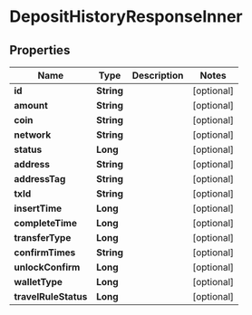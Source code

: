 

# DepositHistoryResponseInner


## Properties

| Name | Type | Description | Notes |
|------------ | ------------- | ------------- | -------------|
|**id** | **String** |  |  [optional] |
|**amount** | **String** |  |  [optional] |
|**coin** | **String** |  |  [optional] |
|**network** | **String** |  |  [optional] |
|**status** | **Long** |  |  [optional] |
|**address** | **String** |  |  [optional] |
|**addressTag** | **String** |  |  [optional] |
|**txId** | **String** |  |  [optional] |
|**insertTime** | **Long** |  |  [optional] |
|**completeTime** | **Long** |  |  [optional] |
|**transferType** | **Long** |  |  [optional] |
|**confirmTimes** | **String** |  |  [optional] |
|**unlockConfirm** | **Long** |  |  [optional] |
|**walletType** | **Long** |  |  [optional] |
|**travelRuleStatus** | **Long** |  |  [optional] |



